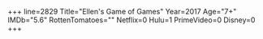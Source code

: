 +++
line=2829
Title="Ellen's Game of Games"
Year=2017
Age="7+"
IMDb="5.6"
RottenTomatoes=""
Netflix=0
Hulu=1
PrimeVideo=0
Disney=0
+++

